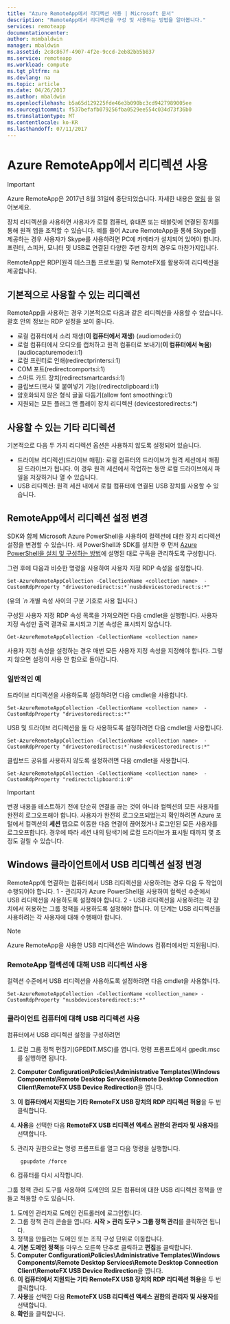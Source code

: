 ```yaml
---
title: "Azure RemoteApp에서 리디렉션 사용 | Microsoft 문서"
description: "RemoteApp에서 리디렉션을 구성 및 사용하는 방법을 알아봅니다."
services: remoteapp
documentationcenter: 
author: msmbaldwin
manager: mbaldwin
ms.assetid: 2c8c867f-4907-4f2e-9ccd-2eb82bb5b837
ms.service: remoteapp
ms.workload: compute
ms.tgt_pltfrm: na
ms.devlang: na
ms.topic: article
ms.date: 04/26/2017
ms.author: mbaldwin
ms.openlocfilehash: b5a65d129225fde46e3b090bc3cd9427989005ee
ms.sourcegitcommit: f537befafb079256fba0529ee554c034d73f36b0
ms.translationtype: MT
ms.contentlocale: ko-KR
ms.lasthandoff: 07/11/2017
---
```

# <a name="using-redirection-in-azure-remoteapp"></a>Azure RemoteApp에서 리디렉션 사용
> [!IMPORTANT]
> Azure RemoteApp은 2017년 8월 31일에 중단되었습니다. 자세한 내용은 [알림](https://go.microsoft.com/fwlink/?linkid=821148) 을 읽어보세요.
> 
> 

장치 리디렉션을 사용하면 사용자가 로컬 컴퓨터, 휴대폰 또는 태블릿에 연결된 장치를 통해 원격 앱을 조작할 수 있습니다. 예를 들어 Azure RemoteApp을 통해 Skype를 제공하는 경우 사용자가 Skype를 사용하려면 PC에 카메라가 설치되어 있어야 합니다. 프린터, 스피커, 모니터 및 USB로 연결된 다양한 주변 장치의 경우도 마찬가지입니다.

RemoteApp은 RDP(원격 데스크톱 프로토콜) 및 RemoteFX를 활용하여 리디렉션을 제공합니다.

## <a name="what-redirection-is-enabled-by-default"></a>기본적으로 사용할 수 있는 리디렉션
RemoteApp을 사용하는 경우 기본적으로 다음과 같은 리디렉션을 사용할 수 있습니다. 괄호 안의 정보는 RDP 설정을 보여 줍니다.

* 로컬 컴퓨터에서 소리 재생(**이 컴퓨터에서 재생**) (audiomode:i:0)
* 로컬 컴퓨터에서 오디오를 캡처하고 원격 컴퓨터로 보내기(**이 컴퓨터에서 녹음**) (audiocapturemode:i:1)
* 로컬 프린터로 인쇄(redirectprinters:i:1)
* COM 포트(redirectcomports:i:1)
* 스마트 카드 장치(redirectsmartcards:i:1)
* 클립보드(복사 및 붙여넣기 기능)(redirectclipboard:i:1)
* 암호화되지 않은 형식 글꼴 다듬기(allow font smoothing:i:1)
* 지원되는 모든 플러그 앤 플레이 장치 리디렉션 (devicestoredirect:s:*)

## <a name="what-other-redirection-is-available"></a>사용할 수 있는 기타 리디렉션
기본적으로 다음 두 가지 리디렉션 옵션은 사용하지 않도록 설정되어 있습니다.

* 드라이브 리디렉션(드라이브 매핑): 로컬 컴퓨터의 드라이브가 원격 세션에서 매핑된 드라이브가 됩니다. 이 경우 원격 세션에서 작업하는 동안 로컬 드라이브에서 파일을 저장하거나 열 수 있습니다.
* USB 리디렉션: 원격 세션 내에서 로컬 컴퓨터에 연결된 USB 장치를 사용할 수 있습니다.

## <a name="change-your-redirection-settings-in-remoteapp"></a>RemoteApp에서 리디렉션 설정 변경
SDK와 함께 Microsoft Azure PowerShell을 사용하여 컬렉션에 대한 장치 리디렉션 설정을 변경할 수 있습니다. 새 PowerShell과 SDK를 설치한 후 먼저 [Azure PowerShell을 설치 및 구성하는 방법](/powershell/azure/overview)에 설명된 대로 구독을 관리하도록 구성합니다.

그런 후에 다음과 비슷한 명령을 사용하여 사용자 지정 RDP 속성을 설정합니다.

    Set-AzureRemoteAppCollection -CollectionName <collection name>  -CustomRdpProperty "drivestoredirect:s:*`nusbdevicestoredirect:s:*"

(유의  *`n*  개별 속성 사이의 구분 기호로 사용 됩니다.)

구성된 사용자 지정 RDP 속성 목록을 가져오려면 다음 cmdlet을 실행합니다. 사용자 지정 속성만 출력 결과로 표시되고 기본 속성은 표시되지 않습니다.  

    Get-AzureRemoteAppCollection -CollectionName <collection name>

사용자 지정 속성을 설정하는 경우 매번 모든 사용자 지정 속성을 지정해야 합니다. 그렇지 않으면 설정이 사용 안 함으로 돌아갑니다.   

### <a name="common-examples"></a>일반적인 예
드라이브 리디렉션을 사용하도록 설정하려면 다음 cmdlet을 사용합니다.  

    Set-AzureRemoteAppCollection -CollectionName <collection name>  -CustomRdpProperty "drivestoredirect:s:*"

USB 및 드라이브 리디렉션을 둘 다 사용하도록 설정하려면 다음 cmdlet을 사용합니다.

    Set-AzureRemoteAppCollection -CollectionName <collection name>  -CustomRdpProperty "drivestoredirect:s:*`nusbdevicestoredirect:s:*"

클립보드 공유를 사용하지 않도록 설정하려면 다음 cmdlet을 사용합니다.  

    Set-AzureRemoteAppCollection -CollectionName <collection name>  -CustomRdpProperty "redirectclipboard:i:0"

> [!IMPORTANT]
> 변경 내용을 테스트하기 전에 단순히 연결을 끊는 것이 아니라 컬렉션의 모든 사용자를 완전히 로그오프해야 합니다. 사용자가 완전히 로그오프되었는지 확인하려면 Azure 포털에서 컬렉션의 **세션** 탭으로 이동한 다음 연결이 끊어졌거나 로그인된 모든 사용자를 로그오프합니다. 경우에 따라 세션 내의 탐색기에 로컬 드라이브가 표시될 때까지 몇 초 정도 걸릴 수 있습니다.
> 
> 

## <a name="change-usb-redirection-settings-on-your-windows-client"></a>Windows 클라이언트에서 USB 리디렉션 설정 변경
RemoteApp에 연결하는 컴퓨터에서 USB 리디렉션을 사용하려는 경우 다음 두 작업이 수행되어야 합니다. 1 - 관리자가 Azure PowerShell을 사용하여 컬렉션 수준에서 USB 리디렉션을 사용하도록 설정해야 합니다. 2 - USB 리디렉션을 사용하려는 각 장치에서 허용하는 그룹 정책을 사용하도록 설정해야 합니다. 이 단계는 USB 리디렉션을 사용하려는 각 사용자에 대해 수행해야 합니다.

> [!NOTE]
> Azure RemoteApp을 사용한 USB 리디렉션은 Windows 컴퓨터에서만 지원됩니다.
> 
> 

### <a name="enable-usb-redirection-for-the-remoteapp-collection"></a>RemoteApp 컬렉션에 대해 USB 리디렉션 사용
컬렉션 수준에서 USB 리디렉션을 사용하도록 설정하려면 다음 cmdlet을 사용합니다.

    Set-AzureRemoteAppCollection -CollectionName <collection_name> -CustomRdpProperty "nusbdevicestoredirect:s:*"

### <a name="enable-usb-redirection-for-the-client-computer"></a>클라이언트 컴퓨터에 대해 USB 리디렉션 사용
컴퓨터에서 USB 리디렉션 설정을 구성하려면

1. 로컬 그룹 정책 편집기(GPEDIT.MSC)를 엽니다. 명령 프롬프트에서 gpedit.msc를 실행하면 됩니다.
2. **Computer Configuration\Policies\Administrative Templates\Windows Components\Remote Desktop Services\Remote Desktop Connection Client\RemoteFX USB Device Redirection**을 엽니다.
3. **이 컴퓨터에서 지원되는 기타 RemoteFX USB 장치의 RDP 리디렉션 허용**을 두 번 클릭합니다.
4. **사용**을 선택한 다음 **RemoteFX USB 리디렉션 액세스 권한의 관리자 및 사용자**를 선택합니다.
5. 관리자 권한으로는 명령 프롬프트를 열고 다음 명령을 실행합니다.
   
        gpupdate /force
6. 컴퓨터를 다시 시작합니다.

그룹 정책 관리 도구를 사용하여 도메인의 모든 컴퓨터에 대한 USB 리디렉션 정책을 만들고 적용할 수도 있습니다.

1. 도메인 관리자로 도메인 컨트롤러에 로그인합니다.
2. 그룹 정책 관리 콘솔을 엽니다. **시작 > 관리 도구 > 그룹 정책 관리**를 클릭하면 됩니다.
3. 정책을 만들려는 도메인 또는 조직 구성 단위로 이동합니다.
4. **기본 도메인 정책**을 마우스 오른쪽 단추로 클릭하고 **편집**을 클릭합니다.
5. **Computer Configuration\Policies\Administrative Templates\Windows Components\Remote Desktop Services\Remote Desktop Connection Client\RemoteFX USB Device Redirection**을 엽니다.
6. **이 컴퓨터에서 지원되는 기타 RemoteFX USB 장치의 RDP 리디렉션 허용**을 두 번 클릭합니다.
7. **사용**을 선택한 다음 **RemoteFX USB 리디렉션 액세스 권한의 관리자 및 사용자**를 선택합니다.
8. **확인**을 클릭합니다.  

